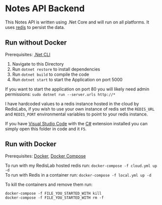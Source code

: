 # Notes API Backend  
This Notes API is written using .Net Core and will run on all platforms. It uses [redis](https://redis.io/) to persist the data.  

## Run without Docker  
Prerequisites: [.Net CLI](https://www.microsoft.com/net/core)  
1. Navigate to this Directory  
2. Run `dotnet restore` to install dependencies  
3. Run `dotnet build` to compile the code  
4. Run `dotnet start` to start the Application on port 5000  

If you want to start the application on port 80 you will likely need admin permissions: `sudo dotnet run --server.urls http://*`  
  
I have hardcoded values to a redis instance hosted in the cloud by RedisLabs, if you wish to use your own instance of redis set 
the `REDIS_URL` and `REDIS_PORT` environmental variables to point to your redis instance.  

If you have [Visual Studio Code](http://code.visualstudio.com/) with the [C#](https://marketplace.visualstudio.com/items?itemName=ms-vscode.csharp) 
extension installed you can simply open this folder in code and it `F5`.  

## Run with Docker  
Prerequisites: [Docker](https://docs.docker.com/engine/installation/), [Docker Compose](https://github.com/docker/compose/releases)  

To run with my RedisLab hosted redis run: `docker-compose -f cloud.yml up -d`  
To run with Redis in a container run: `docker-compose -f local.yml up -d`  

To kill the containers and remove them run:  
```
docker-compose -f FILE_YOU_STARTED_WITH kill  
docker-compose -f FILE_YOU_STARTED_WITH rm -f
```  
